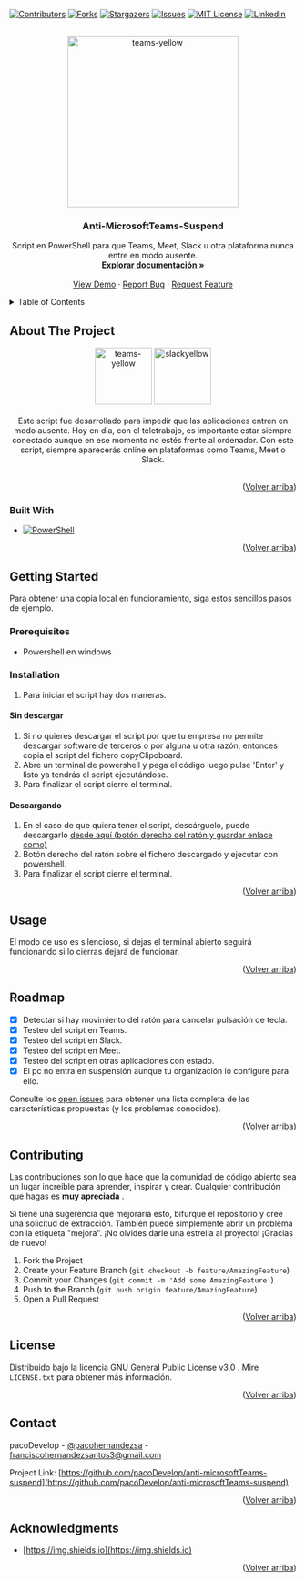 


<a name="readme-top"></a>

[![Contributors][contributors-shield]][contributors-url]
[![Forks][forks-shield]][forks-url]
[![Stargazers][stars-shield]][stars-url]
[![Issues][issues-shield]][issues-url]
[![MIT License][license-shield]][license-url]
[![LinkedIn][linkedin-shield]][linkedin-url]



<!-- PROJECT LOGO -->
<br />
<div align="center">
  <a href="https://github.com/pacoDevelop/anti-microsoftTeams-suspend">
    <img src="https://user-images.githubusercontent.com/70912492/202856248-a0a654e6-063d-40fc-9bed-26f6347d0413.PNG"
     alt="teams-yellow" width="300" height="300">
  </a>

<h3 align="center">Anti-MicrosoftTeams-Suspend</h3>

  <p align="center">
	Script en PowerShell para que Teams, Meet, Slack u otra plataforma nunca entre en modo ausente.
    <br />
    <a href="https://github.com/pacoDevelop/anti-microsoftTeams-suspend"><strong>Explorar documentación »</strong></a>
    <br />
    <br />
    <a href="https://github.com/pacoDevelop/anti-microsoftTeams-suspend">View Demo</a>
    ·
    <a href="https://github.com/pacoDevelop/anti-microsoftTeams-suspend/issues">Report Bug</a>
    ·
    <a href="https://github.com/pacoDevelop/anti-microsoftTeams-suspend/issues">Request Feature</a>
  </p>
</div>



<!-- TABLE OF CONTENTS -->
<details>
  <summary>Table of Contents</summary>
  <ol>
    <li>
      <a href="#about-the-project">About The Project</a>
      <ul>
        <li><a href="#built-with">Built With</a></li>
      </ul>
    </li>
    <li>
      <a href="#getting-started">Getting Started</a>
      <ul>
        <li><a href="#prerequisites">Prerequisites</a></li>
        <li><a href="#installation">Installation</a></li>
      </ul>
    </li>
    <li><a href="#usage">Usage</a></li>
    <li><a href="#roadmap">Roadmap</a></li>
    <li><a href="#contributing">Contributing</a></li>
    <li><a href="#license">License</a></li>
    <li><a href="#contact">Contact</a></li>
    <li><a href="#acknowledgments">Acknowledgments</a></li>
  </ol>
</details>



<!-- ABOUT THE PROJECT -->
## About The Project
<div align="center">
<img src="https://user-images.githubusercontent.com/70912492/202856248-a0a654e6-063d-40fc-9bed-26f6347d0413.PNG"
     alt="teams-yellow" width="100" height="100">
  <img src="https://user-images.githubusercontent.com/70912492/202856250-fd255f71-d3f3-4cd3-b8b8-accc9681bb38.PNG" alt="slackyellow" width="100" height="100">
 <br />
 <br />
 Este script fue desarrollado para impedir que las aplicaciones entren en modo ausente. Hoy en día, con el teletrabajo, es importante estar siempre conectado aunque en ese momento no estés frente al ordenador. Con este script, siempre aparecerás online en plataformas como Teams, Meet o Slack.
<br />
 <br />


</div>
<p align="right">(<a href="#readme-top">Volver arriba</a>)</p>



### Built With

* [![PowerShell]][powershell-url] 

<p align="right">(<a href="#readme-top">Volver arriba</a>)</p>



<!-- GETTING STARTED -->
## Getting Started

 Para obtener una copia local en funcionamiento, siga estos sencillos pasos de ejemplo.

### Prerequisites

* Powershell en windows
			
### Installation

1. Para iniciar el script hay dos maneras.

#### Sin descargar

1. Si no quieres descargar el script por que tu empresa no permite descargar software de terceros o por alguna u otra razón, entonces copia el script del fichero copyClipoboard.
2. Abre un terminal de powershell y pega el código luego pulse 'Enter' y listo ya tendrás el script ejecutándose.
3. Para finalizar el script cierre el terminal.

#### Descargando

1. En el caso de que quiera tener el script, descárguelo, puede descargarlo [desde aquí (botón derecho del ratón y guardar enlace como)](https://github.com/pacoDevelop/anti-microsoftTeams-suspend/raw/main/Anti-MicrosoftTeams-Suspend.ps1)
2.	Botón derecho del ratón sobre el fichero descargado y ejecutar con powershell.
3. Para finalizar el script cierre el terminal.

<p align="right">(<a href="#readme-top">Volver arriba</a>)</p>



<!-- USAGE EXAMPLES -->
## Usage

El modo de uso es silencioso, si dejas el terminal abierto seguirá funcionando si lo cierras dejará de funcionar.




<p align="right">(<a href="#readme-top">Volver arriba</a>)</p>



<!-- ROADMAP -->
## Roadmap
- [x] Detectar si hay movimiento del ratón para cancelar pulsación de tecla.
- [x] Testeo del script en Teams.
- [x] Testeo del script en Slack.
- [x] Testeo del script en Meet.
- [x] Testeo del script en otras aplicaciones con estado.
- [x] El pc no entra en suspensión aunque tu organización lo configure para ello.

Consulte los [open issues](https://github.com/pacoDevelop/anti-microsoftTeams-suspend/issues) para obtener una lista completa de las características propuestas (y los problemas conocidos).
<p align="right">(<a href="#readme-top">Volver arriba</a>)</p>



<!-- CONTRIBUTING -->
## Contributing
Las contribuciones son lo que hace que la comunidad de código abierto sea un lugar increíble para aprender, inspirar y crear. Cualquier contribución que hagas es **muy apreciada** .

Si tiene una sugerencia que mejoraría esto, bifurque el repositorio y cree una solicitud de extracción. También puede simplemente abrir un problema con la etiqueta "mejora". ¡No olvides darle una estrella al proyecto! ¡Gracias de nuevo!

1. Fork the Project
2. Create your Feature Branch (`git checkout -b feature/AmazingFeature`)
3. Commit your Changes (`git commit -m 'Add some AmazingFeature'`)
4. Push to the Branch (`git push origin feature/AmazingFeature`)
5. Open a Pull Request

<p align="right">(<a href="#readme-top">Volver arriba</a>)</p>



<!-- LICENSE -->
## License

Distribuido bajo la licencia GNU General Public License v3.0 . Mire `LICENSE.txt` para obtener más información.

<p align="right">(<a href="#readme-top">Volver arriba</a>)</p>



<!-- CONTACT -->
## Contact

pacoDevelop - [@pacohernandezsa](https://twitter.com/pacohernandezsa) - franciscohernandezsantos3@gmail.com

Project Link: [https://github.com/pacoDevelop/anti-microsoftTeams-suspend](https://github.com/pacoDevelop/anti-microsoftTeams-suspend)

<p align="right">(<a href="#readme-top">Volver arriba</a>)</p>



<!-- ACKNOWLEDGMENTS -->
## Acknowledgments

* [https://img.shields.io](https://img.shields.io)


<p align="right">(<a href="#readme-top">Volver arriba</a>)</p>



<!-- MARKDOWN LINKS & IMAGES -->
<!-- https://www.markdownguide.org/basic-syntax/#reference-style-links -->
[contributors-shield]: https://img.shields.io/github/contributors/pacoDevelop/anti-microsoftTeams-suspend.svg?style=for-the-badge
[contributors-url]: https://github.com/pacoDevelop/anti-microsoftTeams-suspend/graphs/contributors
[forks-shield]: https://img.shields.io/github/forks/pacoDevelop/anti-microsoftTeams-suspend.svg?style=for-the-badge
[forks-url]: https://github.com/pacoDevelop/anti-microsoftTeams-suspend/network/members
[stars-shield]: https://img.shields.io/github/stars/pacoDevelop/anti-microsoftTeams-suspend.svg?style=for-the-badge
[stars-url]: https://github.com/pacoDevelop/anti-microsoftTeams-suspend/stargazers
[issues-shield]: https://img.shields.io/github/issues/pacoDevelop/anti-microsoftTeams-suspend.svg?style=for-the-badge
[issues-url]: https://github.com/pacoDevelop/anti-microsoftTeams-suspend/issues
[license-shield]: https://img.shields.io/github/license/pacoDevelop/anti-microsoftTeams-suspend.svg?style=for-the-badge
[license-url]: https://github.com/pacoDevelop/anti-microsoftTeams-suspend/blob/master/LICENSE.txt
[linkedin-shield]: https://img.shields.io/badge/-LinkedIn-black.svg?style=for-the-badge&logo=linkedin&colorB=555
[linkedin-url]: https://linkedin.com/in/francisco-hernandez-santos
[product-screenshot]: images/screenshot.png
[Next.js]: https://img.shields.io/badge/next.js-000000?style=for-the-badge&logo=nextdotjs&logoColor=white
[Python3]: https://img.shields.io/badge/python-3670A0?style=for-the-badge&logo=python&logoColor=ffdd54
[Next-url]: https://nextjs.org/
[Python-url]: https://python.org/
[React.js]: https://img.shields.io/badge/React-20232A?style=for-the-badge&logo=react&logoColor=61DAFB
[React-url]: https://reactjs.org/
[Vue.js]: https://img.shields.io/badge/Vue.js-35495E?style=for-the-badge&logo=vuedotjs&logoColor=4FC08D
[Vue-url]: https://vuejs.org/
[Angular.io]: https://img.shields.io/badge/Angular-DD0031?style=for-the-badge&logo=angular&logoColor=white
[Angular-url]: https://angular.io/
[Svelte.dev]: https://img.shields.io/badge/Svelte-4A4A55?style=for-the-badge&logo=svelte&logoColor=FF3E00
[Svelte-url]: https://svelte.dev/
[Laravel.com]: https://img.shields.io/badge/Laravel-FF2D20?style=for-the-badge&logo=laravel&logoColor=white
[Laravel-url]: https://laravel.com
[Bootstrap.com]: https://img.shields.io/badge/Bootstrap-563D7C?style=for-the-badge&logo=bootstrap&logoColor=white
[Bootstrap-url]: https://getbootstrap.com
[JQuery.com]: https://img.shields.io/badge/jQuery-0769AD?style=for-the-badge&logo=jquery&logoColor=white
[JQuery-url]: https://jquery.com 
[powershell]: https://img.shields.io/badge/PowerShell-%235391FE.svg?style=for-the-badge&logo=powershell&logoColor=white
[powershell-url]: https://docs.microsoft.com/es-es/powershell
